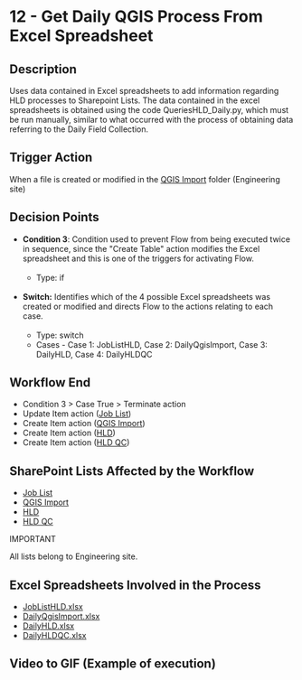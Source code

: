 # 12 - Get Daily QGIS Process From Excel Spreadsheet

## Description
Uses data contained in Excel spreadsheets to add information regarding HLD processes to Sharepoint Lists. The data contained in the excel spreadsheets is obtained using the code QueriesHLD_Daily.py, which must be run manually, similar to what occurred with the process of obtaining data referring to the Daily Field Collection.

## Trigger Action
When a file is created or modified in the <a href="https://vistacaretech.sharepoint.com/:f:/s/engineering/ElFRUrUbNuZAjkyo3kK-Lj4BtqGnchckDbE6-8GuURn-2w?e=M0bUCC" target="_blank">QGIS Import</a> folder (Engineering site)

## Decision Points
* **Condition 3**: Condition used to prevent Flow from being executed twice in sequence, since the "Create Table" action modifies the Excel spreadsheet and this is one of the triggers for activating Flow.
<br></br>
    * Type: if
<br></br>
* **Switch:** Identifies which of the 4 possible Excel spreadsheets was created or modified and directs Flow to the actions relating to each case.
<br></br>
    * Type: switch
    * Cases - Case 1: JobListHLD, Case 2: DailyQgisImport, Case 3: DailyHLD, Case 4: DailyHLDQC

## Workflow End
* Condition 3 > Case True > Terminate action
* Update Item action (<a href="https://vistacaretech.sharepoint.com/sites/engineering/Lists/Job%20List/AllItems.aspx" target="_blank">Job List</a>)
* Create Item action (<a href="https://vistacaretech.sharepoint.com/sites/engineering/Lists/QGIS%20Import/AllItems.aspx" target="_blank">QGIS Import</a>)
* Create Item action (<a href="https://vistacaretech.sharepoint.com/sites/engineering/Lists/HLD/AllItems.aspx" target="_blank">HLD</a>)
* Create Item action (<a href="https://vistacaretech.sharepoint.com/sites/engineering/Lists/HLD%20QC/AllItems.aspx" target="_blank">HLD QC</a>)

## SharePoint Lists Affected by the Workflow
* <a href="https://vistacaretech.sharepoint.com/sites/engineering/Lists/Job%20List/AllItems.aspx" target="_blank">Job List</a>
* <a href="https://vistacaretech.sharepoint.com/sites/engineering/Lists/QGIS%20Import/AllItems.aspx" target="_blank">QGIS Import</a>
* <a href="https://vistacaretech.sharepoint.com/sites/engineering/Lists/HLD/AllItems.aspx" target="_blank">HLD</a>
* <a href="https://vistacaretech.sharepoint.com/sites/engineering/Lists/HLD%20QC/AllItems.aspx" target="_blank">HLD QC</a>

<div class="note">
<p class="admonition-title">IMPORTANT</p>
<p>All lists belong to Engineering site.</p>
</div>

## Excel Spreadsheets Involved in the Process
* <a href="https://vistacaretech.sharepoint.com/:x:/s/engineering/EavIAQHk8lVCp_eCj_eZhXMBlZWXHnbXwpsJ8NVPu-1wKA?e=uSqAw0" target="_blank">JobListHLD.xlsx</a>
* <a href="https://vistacaretech.sharepoint.com/:x:/s/engineering/ESadELGi-_lMgRxLt0LZG6IBBPs9nmuztFjFL9xAbNuFyA?e=ZVSv0h" target="_blank">DailyQgisImport.xlsx</a>
* <a href="https://vistacaretech.sharepoint.com/:x:/s/engineering/EYj9SwCVdHhIv3rZjQQXnxgB_Rsc3-7IgdEpJZRSVI-99g?e=1e9RrU" target="_blank">DailyHLD.xlsx</a>
* <a href="https://vistacaretech.sharepoint.com/:x:/s/engineering/EdqvLrhXdCZPutcLHu9g4KMBZ1jeqKZErf8Ov486PyKOSw?e=J8HXiU" target="_blank">DailyHLDQC.xlsx</a>

## Video to GIF (Example of execution)
